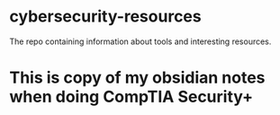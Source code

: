 # cybersecurity-resources
The repo containing information about tools and interesting resources.

# This is copy of my obsidian notes when doing CompTIA Security+
